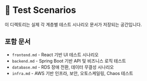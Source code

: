 # 🧩 Test Scenarios

이 디렉토리는 실제 각 계층별 테스트 시나리오 문서가 저장되는 공간입니다.

## 포함 문서
- `frontend.md` - React 기반 UI 테스트 시나리오
- `backend.md` - Spring Boot 기반 API 및 비즈니스 로직 테스트
- `database.md` - RDS 장애 전환, 데이터 무결성 시나리오
- `infra.md` - AWS 기반 인프라, 보안, 오토스케일링, Chaos 테스트